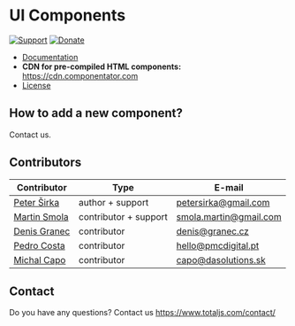 # UI Components

[![Support](https://www.totaljs.com/img/button-support.png)](https://www.totaljs.com/support/) [![Donate](https://www.totaljs.com/img/button-donate.png)](https://www.totaljs.com/#make-a-donation)

- [Documentation](https://wiki.totaljs.com/jcomponent/)
- __CDN for pre-compiled HTML components:__ <https://cdn.componentator.com>
- [License](https://www.totaljs.com/license/)

## How to add a new component?

Contact us.

## Contributors

| Contributor | Type | E-mail |
|-------------|------|--------|
| [Peter Širka](https://github.com/petersirka) | author + support | <petersirka@gmail.com> |
| [Martin Smola](https://github.com/molda) | contributor + support | <smola.martin@gmail.com> |
| [Denis Granec](https://github.com/PatchwerkQWER) | contributor | <denis@granec.cz> |
| [Pedro Costa](https://github.com/pnmcosta) | contributor | <hello@pmcdigital.pt> |
| [Michal Capo](https://github.com/michalCapo) | contributor | <capo@dasolutions.sk> |

## Contact

Do you have any questions? Contact us <https://www.totaljs.com/contact/>